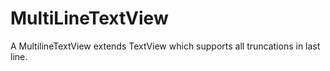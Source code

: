 # MultiLineTextView
A MultilineTextView extends TextView which supports all truncations in last line.
